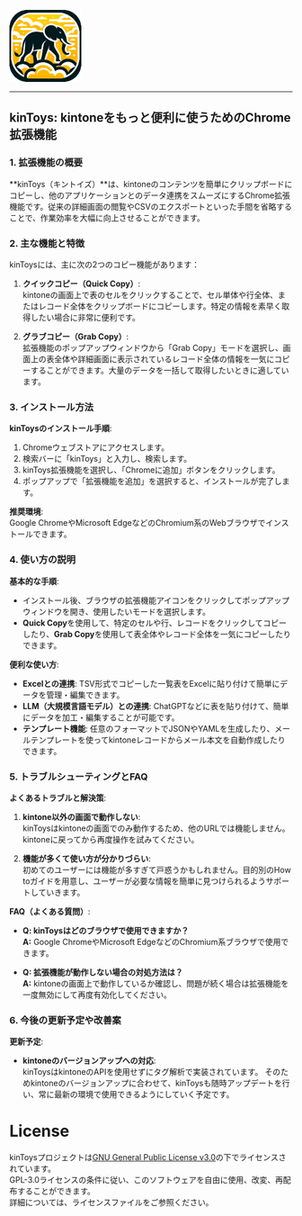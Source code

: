 ![](img/icon128.png) 

---

## **kinToys: kintoneをもっと便利に使うためのChrome拡張機能**

### **1. 拡張機能の概要**

**kinToys（キントイズ）**は、kintoneのコンテンツを簡単にクリップボードにコピーし、他のアプリケーションとのデータ連携をスムーズにするChrome拡張機能です。従来の詳細画面の閲覧やCSVのエクスポートといった手間を省略することで、作業効率を大幅に向上させることができます。

### **2. 主な機能と特徴**

kinToysには、主に次の2つのコピー機能があります：

1. **クイックコピー（Quick Copy）**:  
   kintoneの画面上で表のセルをクリックすることで、セル単体や行全体、またはレコード全体をクリップボードにコピーします。特定の情報を素早く取得したい場合に非常に便利です。

2. **グラブコピー（Grab Copy）**:  
   拡張機能のポップアップウィンドウから「Grab Copy」モードを選択し、画面上の表全体や詳細画面に表示されているレコード全体の情報を一気にコピーすることができます。大量のデータを一括して取得したいときに適しています。

### **3. インストール方法**

**kinToysのインストール手順**:

1. Chromeウェブストアにアクセスします。
2. 検索バーに「kinToys」と入力し、検索します。
3. kinToys拡張機能を選択し、「Chromeに追加」ボタンをクリックします。
4. ポップアップで「拡張機能を追加」を選択すると、インストールが完了します。

**推奨環境**:  
Google ChromeやMicrosoft EdgeなどのChromium系のWebブラウザでインストールできます。

### **4. 使い方の説明**

**基本的な手順**:

- インストール後、ブラウザの拡張機能アイコンをクリックしてポップアップウィンドウを開き、使用したいモードを選択します。
- **Quick Copy**を使用して、特定のセルや行、レコードをクリックしてコピーしたり、**Grab Copy**を使用して表全体やレコード全体を一気にコピーしたりできます。

**便利な使い方**:

- **Excelとの連携**: TSV形式でコピーした一覧表をExcelに貼り付けて簡単にデータを管理・編集できます。
- **LLM（大規模言語モデル）との連携**: ChatGPTなどに表を貼り付けて、簡単にデータを加工・編集することが可能です。
- **テンプレート機能**: 任意のフォーマットでJSONやYAMLを生成したり、メールテンプレートを使ってkintoneレコードからメール本文を自動作成したりできます。

### **5. トラブルシューティングとFAQ**

**よくあるトラブルと解決策**:

1. **kintone以外の画面で動作しない**:  
   kinToysはkintoneの画面でのみ動作するため、他のURLでは機能しません。kintoneに戻ってから再度操作を試みてください。

2. **機能が多くて使い方が分かりづらい**:  
   初めてのユーザーには機能が多すぎて戸惑うかもしれません。目的別のHow toガイドを用意し、ユーザーが必要な情報を簡単に見つけられるようサポートしていきます。

**FAQ（よくある質問）**:

- **Q: kinToysはどのブラウザで使用できますか？**  
  **A:** Google ChromeやMicrosoft EdgeなどのChromium系ブラウザで使用できます。

- **Q: 拡張機能が動作しない場合の対処方法は？**  
  **A:** kintoneの画面上で動作しているか確認し、問題が続く場合は拡張機能を一度無効にして再度有効化してください。

### **6. 今後の更新予定や改善案**

**更新予定**:

- **kintoneのバージョンアップへの対応**:  
  kinToysはkintoneのAPIを使用せずにタグ解析で実装されています。
  そのためkintoneのバージョンアップに合わせて、kinToysも随時アップデートを行い、常に最新の環境で使用できるようにしていく予定です。


# License

kinToysプロジェクトは[GNU General Public License v3.0](https://www.gnu.org/licenses/gpl-3.0.html)の下でライセンスされています。  
GPL-3.0ライセンスの条件に従い、このソフトウェアを自由に使用、改変、再配布することができます。  
詳細については、ライセンスファイルをご参照ください。
